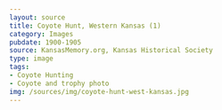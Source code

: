 ```yaml
---
layout: source
title: Coyote Hunt, Western Kansas (1)
category: Images
pubdate: 1900-1905
source: KansasMemory.org, Kansas Historical Society 
type: image
tags: 
- Coyote Hunting
- Coyote and trophy photo
img: /sources/img/coyote-hunt-west-kansas.jpg 
---
```

